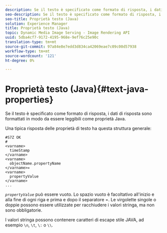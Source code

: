 ```yaml
---
description: Se il testo è specificato come formato di risposta, i dati di risposta sono formattati in modo da essere leggibili come proprietà Java.
seo-description: Se il testo è specificato come formato di risposta, i dati di risposta sono formattati in modo da essere leggibili come proprietà Java.
seo-title: Proprietà testo (Java)
solution: Experience Manager
title: Proprietà testo (Java)
topic: Dynamic Media Image Serving - Image Rendering API
uuid: 5dba4cf7-9172-4195-968e-9ef76c25e90c
translation-type: tm+mt
source-git-commit: 97a84e8e7edd3d834ca42069eae7c09c00d57938
workflow-type: tm+mt
source-wordcount: '121'
ht-degree: 0%

---
```



# Proprietà testo (Java){#text-java-properties}

Se il testo è specificato come formato di risposta, i dati di risposta sono formattati in modo da essere leggibili come proprietà Java.

Una tipica risposta delle proprietà di testo ha questa struttura generale:

```
#S7Z OK
#
<varname>
  timeStamp
</varname>
<varname>
  objectName.propertyName
</varname>=
<varname>
  propertyValue
</varname>
...
```

*`propertyValue`* può essere vuoto. Lo spazio vuoto è facoltativo all&#39;inizio e alla fine di ogni riga e prima e dopo il separatore =. Le virgolette singole o doppie possono essere utilizzate per racchiudere i valori stringa, ma non sono obbligatorie.

I valori stringa possono contenere caratteri di escape stile JAVA, ad esempio `\n`, `\t`, `\:` o `\\`.
